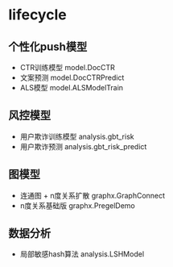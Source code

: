 # lifecycle

## 个性化push模型
- CTR训练模型  model.DocCTR
- 文案预测  model.DocCTRPredict
- ALS模型 model.ALSModelTrain

## 风控模型
- 用户欺诈训练模型 analysis.gbt_risk
- 用户欺诈预测 analysis.gbt_risk_predict

## 图模型
- 连通图 + n度关系扩散 graphx.GraphConnect
- n度关系基础版 graphx.PregelDemo

## 数据分析
- 局部敏感hash算法 analysis.LSHModel
